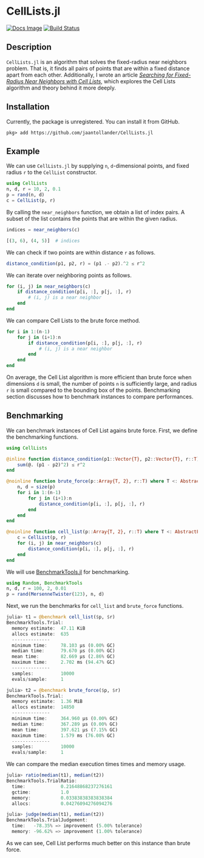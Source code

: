 # CellLists.jl
[![Docs Image](https://img.shields.io/badge/docs-latest-blue.svg)](https://jaantollander.github.io/CellLists.jl/dev/)
[![Build Status](https://travis-ci.org/jaantollander/CellLists.jl.svg?branch=master)](https://travis-ci.org/jaantollander/CellLists.jl)

## Description
`CellLists.jl` is an algorithm that solves the fixed-radius near neighbors problem. That is, it finds all pairs of points that are within a fixed distance apart from each other. Additionally, I wrote an article [*Searching for Fixed-Radius Near Neighbors with Cell Lists*](https://jaantollander.com/post/searching-for-fixed-radius-near-neighbors-with-cell-lists/), which explores the Cell Lists algorithm and theory behind it more deeply.


## Installation
Currently, the package is unregistered. You can install it from GitHub.

```
pkg> add https://github.com/jaantollander/CellLists.jl
```


## Example
We can use `CellLists.jl` by supplying `n`, `d`-dimensional points, and fixed radius `r` to the `CellList` constructor.

```julia
using CellLists
n, d, r = 10, 2, 0.1
p = rand(n, d)
c = CellList(p, r)
```

By calling the `near_neighbors` function, we obtain a list of index pairs. A subset of the list contains the points that are within the given radius.

```julia
indices = near_neighbors(c)
```

```julia
[(3, 6), (4, 5)]  # indices
```

We can check if two points are within distance `r` as follows.

```julia
distance_condition(p1, p2, r) = (p1 .- p2).^2 ≤ r^2
```

We can iterate over neighboring points as follows.

```julia
for (i, j) in near_neighbors(c)
    if distance_condition(p[i, :], p[j, :], r)
        # (i, j) is a near neighbor
    end
end
```

We can compare Cell Lists to the brute force method.

```julia
for i in 1:(n-1)
    for j in (i+1):n
        if distance_condition(p[i, :], p[j, :], r)
            # (i, j) is a near neighbor
        end
    end
end
```

On average, the Cell List algorithm is more efficient than brute force when dimensions `d` is small, the number of points `n` is sufficiently large, and radius `r` is small compared to the bounding box of the points. Benchmarking section discusses how to benchmark instances to compare performances.


## Benchmarking
We can benchmark instances of Cell List agains brute force. First, we define the benchmarking functions.

```julia
using CellLists

@inline function distance_condition(p1::Vector{T}, p2::Vector{T}, r::T) where T <: AbstractFloat
    sum(@. (p1 - p2)^2) ≤ r^2
end

@noinline function brute_force(p::Array{T, 2}, r::T) where T <: AbstractFloat
    n, d = size(p)
    for i in 1:(n-1)
        for j in (i+1):n
            distance_condition(p[i, :], p[j, :], r)
        end
    end
end

@noinline function cell_list(p::Array{T, 2}, r::T) where T <: AbstractFloat
    c = CellList(p, r)
    for (i, j) in near_neighbors(c)
        distance_condition(p[i, :], p[j, :], r)
    end
end
```

We will use [BenchmarkTools.jl](https://github.com/JuliaCI/BenchmarkTools.jl) for benchmarking.

```julia
using Random, BenchmarkTools
n, d, r = 100, 2, 0.01
p = rand(MersenneTwister(123), n, d)
```

Next, we run the benchmarks for `cell_list` and `brute_force` functions.

```julia
julia> t1 = @benchmark cell_list($p, $r)
BenchmarkTools.Trial:
  memory estimate:  47.11 KiB
  allocs estimate:  635
  --------------
  minimum time:     78.103 μs (0.00% GC)
  median time:      79.670 μs (0.00% GC)
  mean time:        82.669 μs (2.86% GC)
  maximum time:     2.702 ms (94.47% GC)
  --------------
  samples:          10000
  evals/sample:     1
```

```julia
julia> t2 = @benchmark brute_force($p, $r)
BenchmarkTools.Trial:
  memory estimate:  1.36 MiB
  allocs estimate:  14850
  --------------
  minimum time:     364.960 μs (0.00% GC)
  median time:      367.289 μs (0.00% GC)
  mean time:        397.621 μs (7.15% GC)
  maximum time:     1.579 ms (76.08% GC)
  --------------
  samples:          10000
  evals/sample:     1
```

We can compare the median execution times times and memory usage.

```julia
julia> ratio(median(t1), median(t2))
BenchmarkTools.TrialRatio:
  time:             0.21648868237276161
  gctime:           1.0
  memory:           0.03383838383838384
  allocs:           0.04276094276094276
```

```julia
julia> judge(median(t1), median(t2))
BenchmarkTools.TrialJudgement:
  time:   -78.35% => improvement (5.00% tolerance)
  memory: -96.62% => improvement (1.00% tolerance)
```

As we can see, Cell List performs much better on this instance than brute force.
